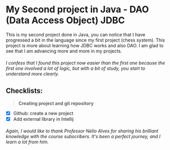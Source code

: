 # My Second project in Java - DAO (Data Access Object) JDBC 

This is my second project done in Java, you can notice that I have progressed a bit in the language since my first project (chess system). This project is more about learning how JDBC works and also DAO.
I am glad to see that I am advancing more and more in my projects.

###### I confess that I found this project now easier than the first one because the first one involved a lot of logic, but with a bit of study, you start to understand more clearly.

## Checklists:
> **Creating project and git repository**
- [x] Github: create a new project
- [x] Add external library in Intellij

###### Again, I would like to thank Professor Nélio Alves for sharing his brilliant knowledge with the course subscribers. It's been a perfect journey, and I learn a lot from him.
